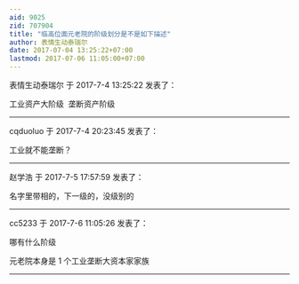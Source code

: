 ```yaml
---
aid: 9025
zid: 707904
title: "临高位面元老院的阶级划分是不是如下描述"
author: 表情生动泰瑞尔
date: 2017-07-04 13:25:22+07:00
lastmod: 2017-07-06 11:05:00+07:00
---
```


表情生动泰瑞尔 于 2017-7-4 13:25:22 发表了：

工业资产大阶级&nbsp;&nbsp;垄断资产阶级&nbsp;&nbsp;

---

cqduoluo 于 2017-7-4 20:23:45 发表了：

工业就不能垄断？

---

赵学浩 于 2017-7-5 17:57:59 发表了：

名字里带相的，下一级的，没级别的

---

cc5233 于 2017-7-6 11:05:26 发表了：

哪有什么阶级

元老院本身是 1 个工业垄断大资本家家族

---
